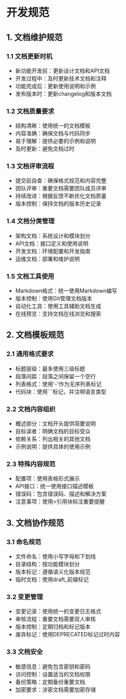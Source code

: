 # 开发规范

## 1. 文档维护规范

### 1.1 文档更新时机
- 新功能开发前：更新设计文档和API文档
- 开发过程中：及时更新技术文档和注释
- 功能完成后：更新使用说明和示例
- 发布版本时：更新changelog和版本文档

### 1.2 文档质量要求
- 结构清晰：使用统一的文档模板
- 内容准确：确保文档与代码同步
- 易于理解：提供必要的示例和说明
- 及时更新：避免文档过时

### 1.3 文档评审流程
- 提交前自查：确保格式规范和内容完整
- 团队评审：重要文档需要团队成员评审
- 持续改进：根据反馈不断优化文档质量
- 版本控制：保持文档的版本历史记录

### 1.4 文档分类管理
- 架构文档：系统设计和模块划分
- API文档：接口定义和使用说明
- 开发文档：环境配置和开发指南
- 运维文档：部署和维护说明

### 1.5 文档工具使用
- Markdown格式：统一使用Markdown编写
- 版本控制：使用Git管理文档版本
- 自动化工具：使用工具辅助文档生成
- 在线预览：支持文档在线浏览和搜索

## 2. 文档模板规范

### 2.1 通用格式要求
- 标题层级：最多使用三级标题
- 段落间距：段落之间保留一个空行
- 列表格式：使用'-'作为无序列表标记
- 代码块：使用```标记，并注明语言类型

### 2.2 文档内容组织
- 概述部分：文档开头提供简要说明
- 目标读者：明确文档的目标受众
- 依赖关系：列出相关的其他文档
- 示例说明：提供具体的使用示例

### 2.3 特殊内容规范
- 配置项：使用表格形式展示
- API接口：统一使用接口描述模板
- 错误码：包含错误码、描述和解决方案
- 注意事项：使用>引用块标注重要提醒

## 3. 文档协作规范

### 3.1 命名规范
- 文件命名：使用小写字母和下划线
- 目录结构：按功能模块划分
- 版本标记：遵循语义化版本规范
- 临时文档：使用draft_前缀标记

### 3.2 变更管理
- 变更记录：使用统一的变更日志格式
- 审核流程：重要文档需要双人审核
- 版本控制：定期归档和标记版本
- 废弃标记：使用DEPRECATED标记过时内容

### 3.3 文档安全
- 敏感信息：避免包含密钥和密码
- 访问控制：设置适当的文档权限
- 备份策略：定期备份重要文档
- 加密要求：涉密文档需要加密存储
